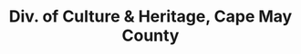 ---
layout: repo
title: "Div. of Culture & Heritage, Cape May County"
id: 12395
permalink: repos/12395/
---